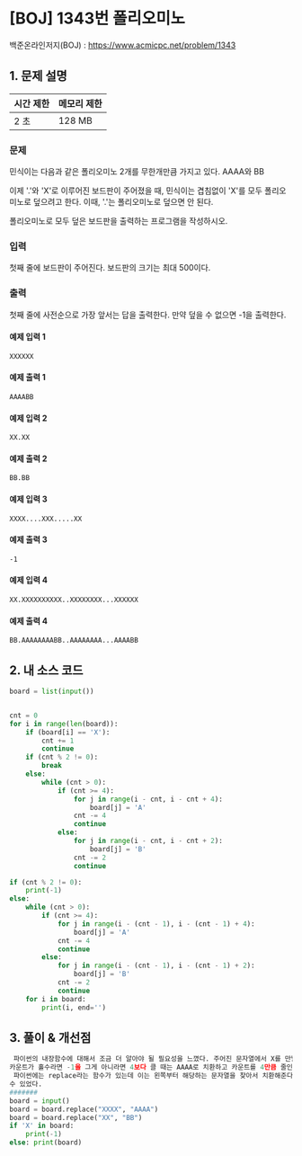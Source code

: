 # [BOJ] 1343번 폴리오미노

백준온라인저지(BOJ) :  https://www.acmicpc.net/problem/1343



## 1. 문제 설명

| 시간 제한 | 메모리 제한 | 
| :-------- | :---------- |
| 2 초      | 128 MB      | 

### 문제

민식이는 다음과 같은 폴리오미노 2개를 무한개만큼 가지고 있다. AAAA와 BB

이제 '.'와 'X'로 이루어진 보드판이 주어졌을 때, 민식이는 겹침없이 'X'를 모두 폴리오미노로 덮으려고 한다. 이때, '.'는 폴리오미노로 덮으면 안 된다.

폴리오미노로 모두 덮은 보드판을 출력하는 프로그램을 작성하시오.

### 입력

첫째 줄에 보드판이 주어진다. 보드판의 크기는 최대 500이다.

### 출력

첫째 줄에 사전순으로 가장 앞서는 답을 출력한다. 만약 덮을 수 없으면 -1을 출력한다.

#### 예제 입력 1

```
XXXXXX
```

#### 예제 출력 1

```
AAAABB
```
#### 예제 입력 2

```
XX.XX
```

#### 예제 출력 2

```
BB.BB
```


#### 예제 입력 3

```
XXXX....XXX.....XX
```

#### 예제 출력 3

```
-1
```


#### 예제 입력 4

```
XX.XXXXXXXXXX..XXXXXXXX...XXXXXX
```

#### 예제 출력 4

```
BB.AAAAAAAABB..AAAAAAAA...AAAABB
```



## 2. 내 소스 코드

```python
board = list(input())


cnt = 0
for i in range(len(board)):
    if (board[i] == 'X'):
        cnt += 1
        continue
    if (cnt % 2 != 0):
        break
    else:
        while (cnt > 0):
            if (cnt >= 4):
                for j in range(i - cnt, i - cnt + 4):
                    board[j] = 'A'
                cnt -= 4
                continue
            else:
                for j in range(i - cnt, i - cnt + 2):
                    board[j] = 'B'
                cnt -= 2
                continue

if (cnt % 2 != 0):
    print(-1)
else:
    while (cnt > 0):
        if (cnt >= 4):
            for j in range(i - (cnt - 1), i - (cnt - 1) + 4):
                board[j] = 'A'
            cnt -= 4
            continue
        else:
            for j in range(i - (cnt - 1), i - (cnt - 1) + 2):
                board[j] = 'B'
            cnt -= 2
            continue
    for i in board:
        print(i, end='')

```



## 3. 풀이 & 개선점

```python
 파이썬의 내장함수에 대해서 조금 더 알아야 될 필요성을 느꼈다. 주어진 문자열에서 X를 만날 때마다 카운트를 하나씩 올리고, .을 만나면 지금까지의
카운트가 홀수라면 -1을 그게 아니라면 4보다 클 때는 AAAA로 치환하고 카운트를 4만큼 줄인 후 다시 비교해보는 과정으로 코드를 완성했다.
 파이썬에는 replace라는 함수가 있는데 이는 왼쪽부터 해당하는 문자열을 찾아서 치환해준다. 이 함수를 이용했다면 40줄 짜리 코드를 6줄로 표현할
수 있었다.
#######
board = input()
board = board.replace("XXXX", "AAAA")
board = board.replace("XX", "BB")
if 'X' in board:
    print(-1)
else: print(board)

```